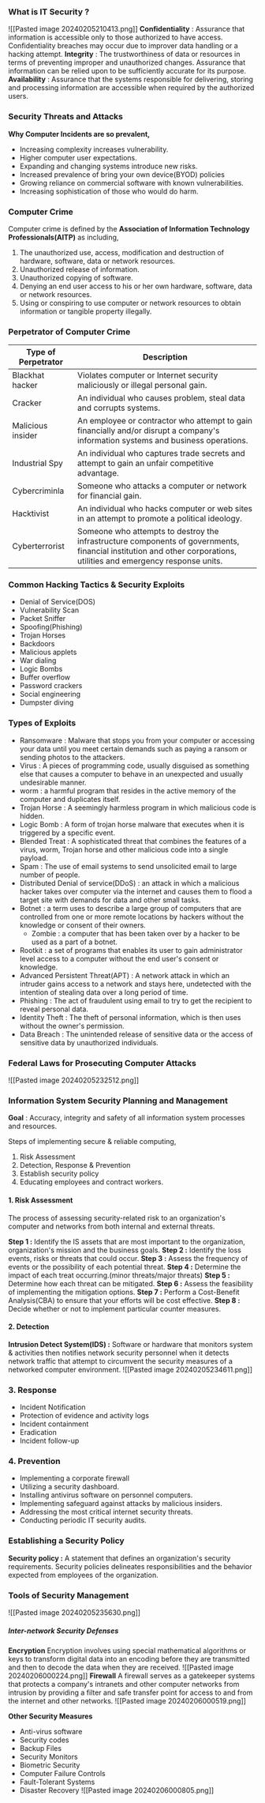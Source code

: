 ### What is IT Security ?
![[Pasted image 20240205210413.png]]
**Confidentiality** : Assurance that information is  accessible only to those authorized to have access. Confidentiality breaches may occur due to improver data handling or a hacking attempt. 
**Integrity** : The trustworthiness of data or resources in terms of preventing improper and unauthorized changes. Assurance that information can be relied upon to be sufficiently accurate for its purpose. 
**Availability** : Assurance that the systems responsible for delivering, storing and processing information are accessible when required by the authorized users.

### Security Threats and Attacks
**Why Computer Incidents are so prevalent,**
- Increasing complexity increases vulnerability.
- Higher computer user expectations.
- Expanding and changing systems introduce new risks. 
- Increased prevalence of bring your own device(BYOD) policies
- Growing reliance on commercial software with known vulnerabilities.
- Increasing sophistication of those who would do harm.

### Computer Crime
Computer crime is defined by the **Association of Information Technology Professionals(AITP)** as including,
1. The unauthorized use, access, modification and destruction of hardware, software, data or network resources.
2. Unauthorized release of information.
3. Unauthorized copying of software.
4. Denying an end user access to his or her own hardware, software, data or network resources.
5. Using or conspiring to use computer or network resources to obtain information or tangible property illegally.

### Perpetrator of Computer Crime
| Type of Perpetrator | Description |
| ---- | ---- |
| Blackhat hacker | Violates computer or Internet security maliciously or illegal personal gain. |
| Cracker | An individual who causes problem, steal data and corrupts systems.  |
| Malicious insider | An employee or contractor who attempt to gain financially and/or disrupt a company's information systems and business operations. |
| Industrial Spy | An individual who captures trade secrets and attempt to gain an unfair competitive advantage. |
| Cybercriminla | Someone who attacks a computer or network for financial gain. |
| Hacktivist | An individual who hacks computer or web sites in an attempt to promote a political ideology. |
| Cyberterrorist | Someone who attempts to destroy the infrastructure components of governments, financial institution and other corporations, utilities and emergency response units.  |

### Common Hacking Tactics & Security Exploits
- Denial of Service(DOS)
- Vulnerability Scan
- Packet Sniffer
- Spoofing(Phishing)
- Trojan Horses
- Backdoors
- Malicious applets
- War dialing
- Logic Bombs
- Buffer overflow
- Password crackers
- Social engineering
- Dumpster diving

### Types of Exploits
- Ransomware : Malware that stops you from your computer or accessing your data until you meet certain demands such as paying a ransom or sending photos to the attackers.
- Virus : A pieces of programming code, usually disguised as something else that causes a computer to behave in an unexpected and usually undesirable manner.
- worm : a harmful program that resides in the active memory of the computer and duplicates itself. 
- Trojan Horse : A seemingly harmless program in which malicious code is hidden. 
- Logic Bomb : A form of trojan horse malware that executes when it is triggered by a specific event.
- Blended Treat : A sophisticated threat that combines the features of a virus, worm, Trojan horse and other malicious code into a single payload.
- Spam : The use of email systems to send unsolicited email to large number of people. 
- Distributed Denial of service(DDoS) : an attack in which a malicious hacker takes over computer via the internet and causes them to flood a target site with demands for data and other small tasks. 
- Botnet : a term uses to describe a large group of computers that are controlled from one or more remote locations by hackers without the knowledge or consent of their owners. 
	- Zombie : a computer that has been taken over by a hacker to be used as a part of a botnet.
- Rootkit : a set of programs that enables  its user to gain administrator level access to a computer without the end user's consent or knowledge.
- Advanced Persistent Threat(APT) : A network attack in which an intruder gains access to a network and stays here, undetected with the intention of stealing data over a long period of time. 
- Phishing : The act of fraudulent using email to try to get the recipient to reveal personal data.
- Identity Theft : The theft of personal information, which is then uses without the owner's permission. 
- Data Breach : The unintended release of sensitive data or the access of sensitive data by unauthorized individuals.

### Federal Laws for Prosecuting Computer Attacks
![[Pasted image 20240205232512.png]]

### Information System Security Planning and Management
**Goal** : Accuracy, integrity and safety of all information system processes and resources.

Steps of implementing secure & reliable computing,
1. Risk Assessment
2. Detection, Response & Prevention
3. Establish security policy
4. Educating employees and contract workers.
#### 1. Risk Assessment
The process of assessing security-related risk to an organization's computer and networks from both internal and external threats. 

**Step 1 :** Identify the IS assets that are most important to the organization, organization's mission and the business goals.
**Step 2 :** Identify the loss events, risks or threats that could occur.
**Step 3 :** Assess the frequency of events or the possibility of each potential threat.
**Step 4 :** Determine the impact of each treat occurring.(minor threats/major threats)
**Step 5 :** Determine how each threat can be mitigated.
**Step 6 :** Assess the feasibility of implementing the mitigation options. 
**Step 7 :** Perform a Cost-Benefit Analysis(CBA) to ensure that your efforts will be cost effective. 
**Step 8 :** Decide whether or not to implement particular counter measures.

#### 2. Detection
**Intrusion Detect System(IDS) :** Software or hardware that monitors system & activities then notifies network security personnel when it detects network traffic that attempt to circumvent the security measures of a networked computer environment. 
![[Pasted image 20240205234611.png]]
### 3. Response
- Incident Notification
- Protection of evidence and activity logs
- Incident containment
- Eradication
- Incident follow-up
### 4. Prevention
- Implementing a corporate firewall
- Utilizing a security dashboard.
- Installing antivirus software on personnel computers.
- Implementing safeguard against attacks by malicious insiders.
- Addressing the most critical internet security threats.
- Conducting periodic IT security audits.
### Establishing a Security Policy
**Security policy :** A statement that defines an organization's security requirements.
Security policies delineates responsibilities and the behavior expected from employees of the organization. 

### Tools of Security Management
![[Pasted image 20240205235630.png]]
##### Inter-network Security Defenses
**Encryption**
	Encryption involves using special mathematical algorithms or keys to transform digital data into an encoding before they are transmitted and then to decode the data when they are received.
	![[Pasted image 20240206000224.png]]
**Firewall**
	A firewall serves as a gatekeeper systems that protects a company's intranets and other computer networks from intrusion by providing a filter and safe transfer point for access to and from the internet and other networks. 
	![[Pasted image 20240206000519.png]]

**Other Security Measures**
- Anti-virus software
- Security codes
- Backup Files
- Security Monitors
- Biometric Security
- Computer Failure Controls
- Fault-Tolerant Systems
- Disaster Recovery
![[Pasted image 20240206000805.png]]
